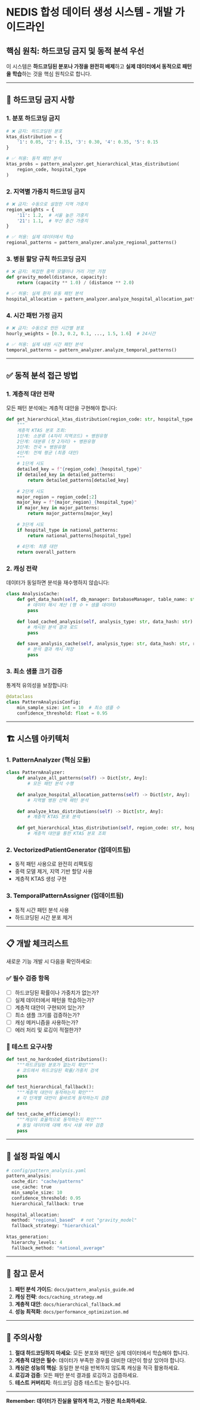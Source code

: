 # NEDIS 합성 데이터 생성 시스템 - 개발 가이드라인

## 핵심 원칙: 하드코딩 금지 및 동적 분석 우선

이 시스템은 **하드코딩된 분포나 가정을 완전히 배제**하고 **실제 데이터에서 동적으로 패턴을 학습**하는 것을 핵심 원칙으로 합니다.

---

## 🚫 하드코딩 금지 사항

### 1. **분포 하드코딩 금지**
```python
# ❌ 금지: 하드코딩된 분포
ktas_distribution = {
    '1': 0.05, '2': 0.15, '3': 0.30, '4': 0.35, '5': 0.15
}

# ✅ 허용: 동적 패턴 분석
ktas_probs = pattern_analyzer.get_hierarchical_ktas_distribution(
    region_code, hospital_type
)
```

### 2. **지역별 가중치 하드코딩 금지**
```python
# ❌ 금지: 수동으로 설정한 지역 가중치
region_weights = {
    '11': 1.2,  # 서울 높은 가중치
    '21': 1.1,  # 부산 중간 가중치
}

# ✅ 허용: 실제 데이터에서 학습
regional_patterns = pattern_analyzer.analyze_regional_patterns()
```

### 3. **병원 할당 규칙 하드코딩 금지**
```python
# ❌ 금지: 복잡한 중력 모델이나 거리 기반 가정
def gravity_model(distance, capacity):
    return (capacity ** 1.0) / (distance ** 2.0)

# ✅ 허용: 실제 환자 유동 패턴 분석
hospital_allocation = pattern_analyzer.analyze_hospital_allocation_patterns()
```

### 4. **시간 패턴 가정 금지**
```python
# ❌ 금지: 수동으로 만든 시간별 분포
hourly_weights = [0.3, 0.2, 0.1, ..., 1.5, 1.6]  # 24시간

# ✅ 허용: 실제 내원 시간 패턴 분석
temporal_patterns = pattern_analyzer.analyze_temporal_patterns()
```

---

## ✅ 동적 분석 접근 방법

### 1. **계층적 대안 전략**
모든 패턴 분석에는 계층적 대안을 구현해야 합니다:

```python
def get_hierarchical_ktas_distribution(region_code: str, hospital_type: str) -> Dict[str, float]:
    """
    계층적 KTAS 분포 조회:
    1단계: 소분류 (4자리 지역코드) + 병원유형
    2단계: 대분류 (첫 2자리) + 병원유형
    3단계: 전국 + 병원유형
    4단계: 전체 평균 (최종 대안)
    """
    # 1단계 시도
    detailed_key = f"{region_code}_{hospital_type}"
    if detailed_key in detailed_patterns:
        return detailed_patterns[detailed_key]
    
    # 2단계 시도  
    major_region = region_code[:2]
    major_key = f"{major_region}_{hospital_type}"
    if major_key in major_patterns:
        return major_patterns[major_key]
    
    # 3단계 시도
    if hospital_type in national_patterns:
        return national_patterns[hospital_type]
    
    # 4단계: 최종 대안
    return overall_pattern
```

### 2. **캐싱 전략**
데이터가 동일하면 분석을 재수행하지 않습니다:

```python
class AnalysisCache:
    def get_data_hash(self, db_manager: DatabaseManager, table_name: str) -> str:
        # 데이터 해시 계산 (행 수 + 샘플 데이터)
        pass
    
    def load_cached_analysis(self, analysis_type: str, data_hash: str) -> Optional[Dict]:
        # 캐시된 분석 결과 로드
        pass
    
    def save_analysis_cache(self, analysis_type: str, data_hash: str, results: Dict):
        # 분석 결과 캐시 저장
        pass
```

### 3. **최소 샘플 크기 검증**
통계적 유의성을 보장합니다:

```python
@dataclass
class PatternAnalysisConfig:
    min_sample_size: int = 10  # 최소 샘플 수
    confidence_threshold: float = 0.95
```

---

## 🏗️ 시스템 아키텍처

### 1. **PatternAnalyzer (핵심 모듈)**
```python
class PatternAnalyzer:
    def analyze_all_patterns(self) -> Dict[str, Any]:
        # 모든 패턴 분석 수행
        
    def analyze_hospital_allocation_patterns(self) -> Dict[str, Any]:
        # 지역별 병원 선택 패턴 분석
        
    def analyze_ktas_distributions(self) -> Dict[str, Any]:
        # 계층적 KTAS 분포 분석
        
    def get_hierarchical_ktas_distribution(self, region_code: str, hospital_type: str) -> Dict[str, float]:
        # 계층적 대안을 통한 KTAS 분포 조회
```

### 2. **VectorizedPatientGenerator (업데이트됨)**
- 동적 패턴 사용으로 완전히 리팩토링
- 중력 모델 제거, 지역 기반 할당 사용
- 계층적 KTAS 생성 구현

### 3. **TemporalPatternAssigner (업데이트됨)**
- 동적 시간 패턴 분석 사용
- 하드코딩된 시간 분포 제거

---

## 📋 개발 체크리스트

새로운 기능 개발 시 다음을 확인하세요:

### ✅ 필수 검증 항목
- [ ] 하드코딩된 확률이나 가중치가 없는가?
- [ ] 실제 데이터에서 패턴을 학습하는가?
- [ ] 계층적 대안이 구현되어 있는가?
- [ ] 최소 샘플 크기를 검증하는가?
- [ ] 캐싱 메커니즘을 사용하는가?
- [ ] 에러 처리 및 로깅이 적절한가?

### 🧪 테스트 요구사항
```python
def test_no_hardcoded_distributions():
    """하드코딩된 분포가 없는지 확인"""
    # 코드에서 하드코딩된 확률/가중치 검색
    pass

def test_hierarchical_fallback():
    """계층적 대안이 동작하는지 확인"""
    # 각 단계별 대안이 올바르게 동작하는지 검증
    pass

def test_cache_efficiency():
    """캐싱이 효율적으로 동작하는지 확인"""
    # 동일 데이터에 대해 캐시 사용 여부 검증
    pass
```

---

## 🔧 설정 파일 예시

```python
# config/pattern_analysis.yaml
pattern_analysis:
  cache_dir: "cache/patterns"
  use_cache: true
  min_sample_size: 10
  confidence_threshold: 0.95
  hierarchical_fallback: true
  
hospital_allocation:
  method: "regional_based"  # not "gravity_model"
  fallback_strategy: "hierarchical"
  
ktas_generation:
  hierarchy_levels: 4
  fallback_method: "national_average"
```

---

## 📖 참고 문서

1. **패턴 분석 가이드**: `docs/pattern_analysis_guide.md`
2. **캐싱 전략**: `docs/caching_strategy.md`
3. **계층적 대안**: `docs/hierarchical_fallback.md`
4. **성능 최적화**: `docs/performance_optimization.md`

---

## 🚨 주의사항

1. **절대 하드코딩하지 마세요**: 모든 분포와 패턴은 실제 데이터에서 학습해야 합니다.
2. **계층적 대안은 필수**: 데이터가 부족한 경우를 대비한 대안이 항상 있어야 합니다.
3. **캐싱은 성능의 핵심**: 동일한 분석을 반복하지 않도록 캐싱을 적극 활용하세요.
4. **로깅과 검증**: 모든 패턴 분석 결과를 로깅하고 검증하세요.
5. **테스트 커버리지**: 하드코딩 검증 테스트는 필수입니다.

---

**Remember: 데이터가 진실을 말하게 하고, 가정은 최소화하세요.**